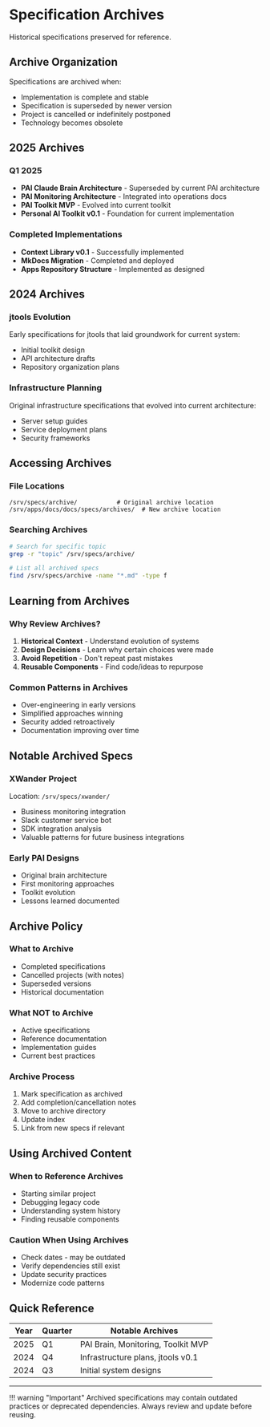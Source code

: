 # Specification Archives

Historical specifications preserved for reference.

## Archive Organization

Specifications are archived when:
- Implementation is complete and stable
- Specification is superseded by newer version
- Project is cancelled or indefinitely postponed
- Technology becomes obsolete

## 2025 Archives

### Q1 2025
- **PAI Claude Brain Architecture** - Superseded by current PAI architecture
- **PAI Monitoring Architecture** - Integrated into operations docs
- **PAI Toolkit MVP** - Evolved into current toolkit
- **Personal AI Toolkit v0.1** - Foundation for current implementation

### Completed Implementations
- **Context Library v0.1** - Successfully implemented
- **MkDocs Migration** - Completed and deployed
- **Apps Repository Structure** - Implemented as designed

## 2024 Archives

### jtools Evolution
Early specifications for jtools that laid groundwork for current system:
- Initial toolkit design
- API architecture drafts
- Repository organization plans

### Infrastructure Planning
Original infrastructure specifications that evolved into current architecture:
- Server setup guides
- Service deployment plans
- Security frameworks

## Accessing Archives

### File Locations
```
/srv/specs/archive/           # Original archive location
/srv/apps/docs/docs/specs/archives/  # New archive location
```

### Searching Archives
```bash
# Search for specific topic
grep -r "topic" /srv/specs/archive/

# List all archived specs
find /srv/specs/archive -name "*.md" -type f
```

## Learning from Archives

### Why Review Archives?
1. **Historical Context** - Understand evolution of systems
2. **Design Decisions** - Learn why certain choices were made
3. **Avoid Repetition** - Don't repeat past mistakes
4. **Reusable Components** - Find code/ideas to repurpose

### Common Patterns in Archives
- Over-engineering in early versions
- Simplified approaches winning
- Security added retroactively
- Documentation improving over time

## Notable Archived Specs

### XWander Project
Location: `/srv/specs/xwander/`
- Business monitoring integration
- Slack customer service bot
- SDK integration analysis
- Valuable patterns for future business integrations

### Early PAI Designs
- Original brain architecture
- First monitoring approaches
- Toolkit evolution
- Lessons learned documented

## Archive Policy

### What to Archive
- Completed specifications
- Cancelled projects (with notes)
- Superseded versions
- Historical documentation

### What NOT to Archive
- Active specifications
- Reference documentation
- Implementation guides
- Current best practices

### Archive Process
1. Mark specification as archived
2. Add completion/cancellation notes
3. Move to archive directory
4. Update index
5. Link from new specs if relevant

## Using Archived Content

### When to Reference Archives
- Starting similar project
- Debugging legacy code
- Understanding system history
- Finding reusable components

### Caution When Using Archives
- Check dates - may be outdated
- Verify dependencies still exist
- Update security practices
- Modernize code patterns

## Quick Reference

| Year | Quarter | Notable Archives |
|------|---------|-----------------|
| 2025 | Q1 | PAI Brain, Monitoring, Toolkit MVP |
| 2024 | Q4 | Infrastructure plans, jtools v0.1 |
| 2024 | Q3 | Initial system designs |

---

!!! warning "Important"
    Archived specifications may contain outdated practices or deprecated dependencies. Always review and update before reusing.